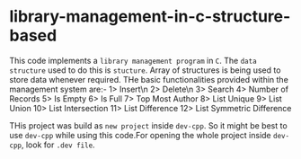 # library-management-in-c-structure-based

This code implements a `library management program` in `C`. The `data structure` used to do this is `stucture`. Array of structures is being used to store data whenever required. THe basic functionalities provided within the management system are:-
1> Insert\n
2> Delete\n
3> Search
4> Number of Records
5> Is Empty
6> Is Full
7> Top Most Author
8> List Unique
9> List Union
10> List Intersection
11> List Difference
12> List Symmetric Difference

THis project was build as `new project` inside `dev-cpp`. So it might be best to use `dev-cpp` while using this code.For opening the whole project inside `dev-cpp`, look for `.dev file`.
